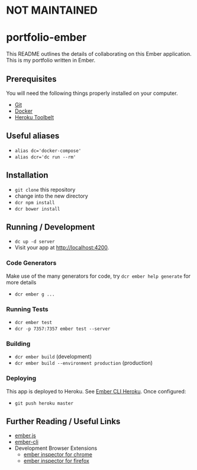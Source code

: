 # NOT MAINTAINED

# portfolio-ember

This README outlines the details of collaborating on this Ember application.
This is my portfolio written in Ember.

## Prerequisites

You will need the following things properly installed on your computer.

* [Git](http://git-scm.com/)
* [Docker](https://docs.docker.com/linux/)
* [Heroku Toolbelt](https://toolbelt.heroku.com/)

## Useful aliases

* `alias dc='docker-compose'`
* `alias dcr='dc run --rm'`

## Installation

* `git clone` this repository
* change into the new directory
* `dcr npm install`
* `dcr bower install`

## Running / Development

* `dc up -d server`
* Visit your app at [http://localhost:4200](http://localhost:4200).

### Code Generators

Make use of the many generators for code, try `dcr ember help generate` for more details

* `dcr ember g ...`

### Running Tests

* `dcr ember test`
* `dcr -p 7357:7357 ember test --server`

### Building

* `dcr ember build` (development)
* `dcr ember build --environment production` (production)

### Deploying

This app is deployed to Heroku.  See [Ember CLI Heroku](http://ember-cli.com/user-guide/#heroku). Once configured:

* `git push heroku master`

## Further Reading / Useful Links

* [ember.js](http://emberjs.com/)
* [ember-cli](http://www.ember-cli.com/)
* Development Browser Extensions
  * [ember inspector for chrome](https://chrome.google.com/webstore/detail/ember-inspector/bmdblncegkenkacieihfhpjfppoconhi)
  * [ember inspector for firefox](https://addons.mozilla.org/en-US/firefox/addon/ember-inspector/)
